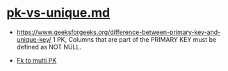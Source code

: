 # [pk-vs-unique.md](https://dba.stackexchange.com/questions/15572/differences-between-unique-key-and-primary-key)
* https://www.geeksforgeeks.org/difference-between-primary-key-and-unique-key/
1 PK, Columns that are part of the PRIMARY KEY must be defined as NOT NULL.

* [Fk to multi PK](https://www.w3resource.com/mysql/creating-table-advance/constraint.php)
